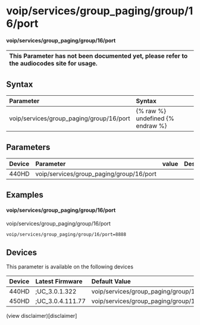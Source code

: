 ﻿---
description: voip/services/group_paging/group/16/port
search:
    keywords: ['voip','services','group_paging','group','16','port']
---

# voip/services/group_paging/group/16/port

#### voip/services/group_paging/group/16/port


| This Parameter has not been documented yet, please refer to the audiocodes site for usage.  |
| :--- |

## Syntax
| Parameter | Syntax |
| :--- | :--- |
|voip/services/group_paging/group/16/port | {% raw %} undefined {% endraw %} |

## Parameters
|Device|Parameter|value|Description|
|:---|:---|:---|:---|
| 440HD | voip/services/group_paging/group/16/port |  |  |

## Examples
#### voip/services/group_paging/group/16/port

voip/services/group_paging/group/16/port

```
voip/services/group_paging/group/16/port=8888
```

## Devices
This parameter is available on the following devices

| Device | Latest Firmware | Default Value |
|:---|:---|:---|
| 440HD | ;UC_3.0.1.322 | voip/services/group_paging/group/16/port=8888 
| 450HD | ;UC_3.0.4.111.77 | voip/services/group_paging/group/16/port=8888 

(view disclaimer)[disclaimer]
